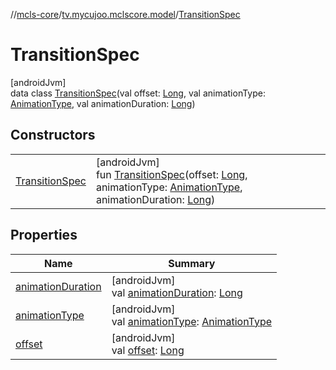 //[mcls-core](../../../index.md)/[tv.mycujoo.mclscore.model](../index.md)/[TransitionSpec](index.md)

# TransitionSpec

[androidJvm]\
data class [TransitionSpec](index.md)(val offset: [Long](https://kotlinlang.org/api/latest/jvm/stdlib/kotlin/-long/index.html), val animationType: [AnimationType](../../tv.mycujoo.mclscore.entity/-animation-type/index.md), val animationDuration: [Long](https://kotlinlang.org/api/latest/jvm/stdlib/kotlin/-long/index.html))

## Constructors

| | |
|---|---|
| [TransitionSpec](-transition-spec.md) | [androidJvm]<br>fun [TransitionSpec](-transition-spec.md)(offset: [Long](https://kotlinlang.org/api/latest/jvm/stdlib/kotlin/-long/index.html), animationType: [AnimationType](../../tv.mycujoo.mclscore.entity/-animation-type/index.md), animationDuration: [Long](https://kotlinlang.org/api/latest/jvm/stdlib/kotlin/-long/index.html)) |

## Properties

| Name | Summary |
|---|---|
| [animationDuration](animation-duration.md) | [androidJvm]<br>val [animationDuration](animation-duration.md): [Long](https://kotlinlang.org/api/latest/jvm/stdlib/kotlin/-long/index.html) |
| [animationType](animation-type.md) | [androidJvm]<br>val [animationType](animation-type.md): [AnimationType](../../tv.mycujoo.mclscore.entity/-animation-type/index.md) |
| [offset](offset.md) | [androidJvm]<br>val [offset](offset.md): [Long](https://kotlinlang.org/api/latest/jvm/stdlib/kotlin/-long/index.html) |
